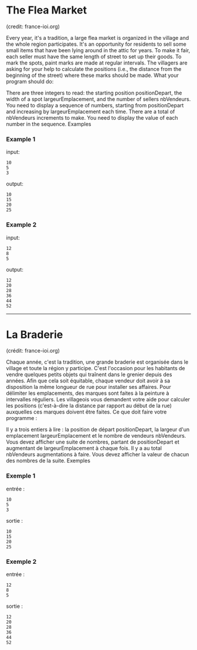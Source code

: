 # The Flea Market
(credit: france-ioi.org)

Every year, it's a tradition, a large flea market is organized in the village and the whole region participates. It's an opportunity for residents to sell some small items that have been lying around in the attic for years. To make it fair, each seller must have the same length of street to set up their goods. To mark the spots, paint marks are made at regular intervals. The villagers are asking for your help to calculate the positions (i.e., the distance from the beginning of the street) where these marks should be made.
What your program should do:

There are three integers to read: the starting position positionDepart, the width of a spot largeurEmplacement, and the number of sellers nbVendeurs.
You need to display a sequence of numbers, starting from positionDepart and increasing by largeurEmplacement each time. There are a total of nbVendeurs increments to make. You need to display the value of each number in the sequence.
Examples

### Example 1
input:
```
10
5
3
```
output:
```
10
15
20
25
```

### Example 2
input:
```
12
8
5
```
output:
```
12
20
28
36
44
52
```
---

# La Braderie
(crédit: france-ioi.org)

Chaque année, c'est la tradition, une grande braderie est organisée dans le village et toute la région y participe. C'est l'occasion pour les habitants de vendre quelques petits objets qui traînent dans le grenier depuis des années. Afin que cela soit équitable, chaque vendeur doit avoir à sa disposition la même longueur de rue pour installer ses affaires. Pour délimiter les emplacements, des marques sont faites à la peinture à intervalles réguliers. Les villageois vous demandent votre aide pour calculer les positions (c'est-à-dire la distance par rapport au début de la rue) auxquelles ces marques doivent être faites.
Ce que doit faire votre programme :

Il y a trois entiers à lire : la position de départ positionDepart, la largeur d'un emplacement largeurEmplacement et le nombre de vendeurs nbVendeurs.
Vous devez afficher une suite de nombres, partant de positionDepart et augmentant de largeurEmplacement à chaque fois. Il y a au total nbVendeurs augmentations à faire. Vous devez afficher la valeur de chacun des nombres de la suite.
Exemples

### Exemple 1
entrée :
```
10
5
3
```
sortie :
```
10
15
20
25
```

### Exemple 2
entrée :
```
12
8
5
```
sortie :
```
12
20
28
36
44
52
```
